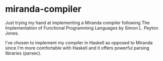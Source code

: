 # miranda-compiler

Just trying my hand at implementing a Miranda compiler following The Implementation of Functional Programming Languages by Simon L. Peyton Jones.

I've chosen to implement my compiler in Haskell as opposed to Miranda since I'm more comfortable with Haskell and it offers powerful parsing libraries (parsec).
